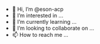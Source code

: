 - 👋 Hi, I’m @eson-acp
- 👀 I’m interested in ...
- 🌱 I’m currently learning ...
- 💞️ I’m looking to collaborate on ...
- 📫 How to reach me ...

<!---
eson-acp/eson-acp is a ✨ special ✨ repository because its `README.md` (this file) appears on your GitHub profile.
You can click the Preview link to take a look at your changes.
--->
